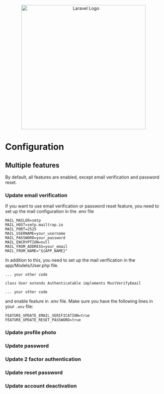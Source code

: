 <p align="center"><a href="https://laravel.com" target="_blank"><img src="https://raw.githubusercontent.com/laravel/art/master/logo-lockup/5%20SVG/2%20CMYK/1%20Full%20Color/laravel-logolockup-cmyk-red.svg" width="400" alt="Laravel Logo"></a></p>

# Configuration

## Multiple features
By default, all features are enabled, except email verification and password reset.

### Update email verification
If you want to use email verification or password reset feature, you need to set up the mail configuration in the .env file
```
MAIL_MAILER=smtp
MAIL_HOST=smtp.mailtrap.io
MAIL_PORT=2525
MAIL_USERNAME=your_username
MAIL_PASSWORD=your_password
MAIL_ENCRYPTION=null
MAIL_FROM_ADDRESS=your_email
MAIL_FROM_NAME="${APP_NAME}"
```
In addition to this, you need to set up the mail verification in the app/Models/User.php file.
```
... your other code
 
class User extends Authenticatable implements MustVerifyEmail

... your other code

```

and enable feature in .env file. Make sure you have the following lines in your `.env` file:

 
```
FEATURE_UPDATE_EMAIL_VERIFICATION=true
FEATURE_UPDATE_RESET_PASSWORD=true
```

### Update profile photo
### Update password
### Update 2 factor authentication
### Update reset password
### Update account deactivation


